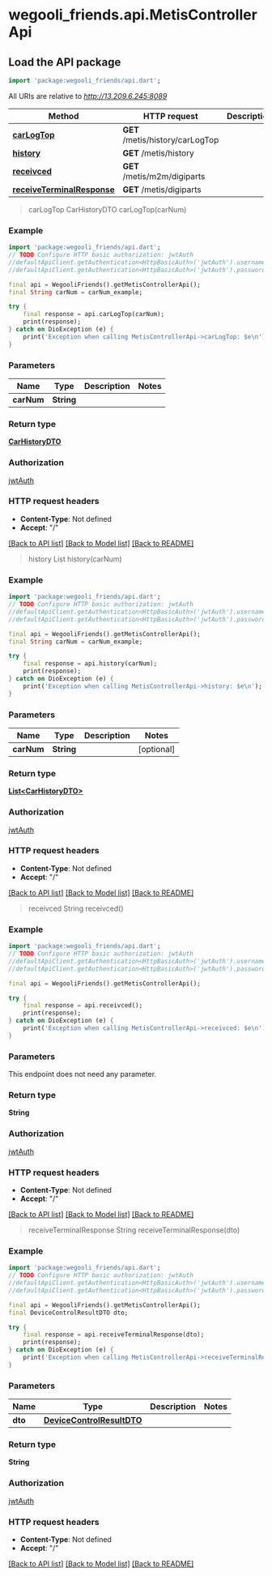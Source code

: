 # wegooli_friends.api.MetisControllerApi

## Load the API package

```dart
import 'package:wegooli_friends/api.dart';
```

All URIs are relative to *http://13.209.6.245:8089*

| Method                                                                       | HTTP request                     | Description |
| ---------------------------------------------------------------------------- | -------------------------------- | ----------- |
| [**carLogTop**](MetisControllerApi.md#carlogtop)                             | **GET** /metis/history/carLogTop |
| [**history**](MetisControllerApi.md#history)                                 | **GET** /metis/history           |
| [**receivced**](MetisControllerApi.md#receivced)                             | **GET** /metis/m2m/digiparts     |
| [**receiveTerminalResponse**](MetisControllerApi.md#receiveterminalresponse) | **GET** /metis/digiparts         |

> carLogTop
> CarHistoryDTO carLogTop(carNum)

### Example

```dart
import 'package:wegooli_friends/api.dart';
// TODO Configure HTTP basic authorization: jwtAuth
//defaultApiClient.getAuthentication<HttpBasicAuth>('jwtAuth').username = 'YOUR_USERNAME'
//defaultApiClient.getAuthentication<HttpBasicAuth>('jwtAuth').password = 'YOUR_PASSWORD';

final api = WegooliFriends().getMetisControllerApi();
final String carNum = carNum_example;

try {
    final response = api.carLogTop(carNum);
    print(response);
} catch on DioException (e) {
    print('Exception when calling MetisControllerApi->carLogTop: $e\n');
}
```

### Parameters

| Name       | Type       | Description | Notes |
| ---------- | ---------- | ----------- | ----- |
| **carNum** | **String** |             |

### Return type

[**CarHistoryDTO**](CarHistoryDTO.md)

### Authorization

[jwtAuth](../README.md#jwtAuth)

### HTTP request headers

- **Content-Type**: Not defined
- **Accept**: "/"

[[Back to API list]](../README.md#documentation-for-api-endpoints)
[[Back to Model list]](../README.md#documentation-for-models)
[[Back to README]](../README.md)

> history
> List<CarHistoryDTO> history(carNum)

### Example

```dart
import 'package:wegooli_friends/api.dart';
// TODO Configure HTTP basic authorization: jwtAuth
//defaultApiClient.getAuthentication<HttpBasicAuth>('jwtAuth').username = 'YOUR_USERNAME'
//defaultApiClient.getAuthentication<HttpBasicAuth>('jwtAuth').password = 'YOUR_PASSWORD';

final api = WegooliFriends().getMetisControllerApi();
final String carNum = carNum_example;

try {
    final response = api.history(carNum);
    print(response);
} catch on DioException (e) {
    print('Exception when calling MetisControllerApi->history: $e\n');
}
```

### Parameters

| Name       | Type       | Description | Notes      |
| ---------- | ---------- | ----------- | ---------- |
| **carNum** | **String** |             | [optional] |

### Return type

[**List&lt;CarHistoryDTO&gt;**](CarHistoryDTO.md)

### Authorization

[jwtAuth](../README.md#jwtAuth)

### HTTP request headers

- **Content-Type**: Not defined
- **Accept**: "/"

[[Back to API list]](../README.md#documentation-for-api-endpoints)
[[Back to Model list]](../README.md#documentation-for-models)
[[Back to README]](../README.md)

> receivced
> String receivced()

### Example

```dart
import 'package:wegooli_friends/api.dart';
// TODO Configure HTTP basic authorization: jwtAuth
//defaultApiClient.getAuthentication<HttpBasicAuth>('jwtAuth').username = 'YOUR_USERNAME'
//defaultApiClient.getAuthentication<HttpBasicAuth>('jwtAuth').password = 'YOUR_PASSWORD';

final api = WegooliFriends().getMetisControllerApi();

try {
    final response = api.receivced();
    print(response);
} catch on DioException (e) {
    print('Exception when calling MetisControllerApi->receivced: $e\n');
}
```

### Parameters

This endpoint does not need any parameter.

### Return type

**String**

### Authorization

[jwtAuth](../README.md#jwtAuth)

### HTTP request headers

- **Content-Type**: Not defined
- **Accept**: "/"

[[Back to API list]](../README.md#documentation-for-api-endpoints)
[[Back to Model list]](../README.md#documentation-for-models)
[[Back to README]](../README.md)

> receiveTerminalResponse
> String receiveTerminalResponse(dto)

### Example

```dart
import 'package:wegooli_friends/api.dart';
// TODO Configure HTTP basic authorization: jwtAuth
//defaultApiClient.getAuthentication<HttpBasicAuth>('jwtAuth').username = 'YOUR_USERNAME'
//defaultApiClient.getAuthentication<HttpBasicAuth>('jwtAuth').password = 'YOUR_PASSWORD';

final api = WegooliFriends().getMetisControllerApi();
final DeviceControlResultDTO dto;

try {
    final response = api.receiveTerminalResponse(dto);
    print(response);
} catch on DioException (e) {
    print('Exception when calling MetisControllerApi->receiveTerminalResponse: $e\n');
}
```

### Parameters

| Name    | Type                              | Description | Notes |
| ------- | --------------------------------- | ----------- | ----- |
| **dto** | [**DeviceControlResultDTO**](.md) |             |

### Return type

**String**

### Authorization

[jwtAuth](../README.md#jwtAuth)

### HTTP request headers

- **Content-Type**: Not defined
- **Accept**: "/"

[[Back to API list]](../README.md#documentation-for-api-endpoints)
[[Back to Model list]](../README.md#documentation-for-models)
[[Back to README]](../README.md)
